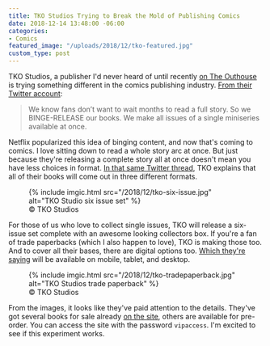 ```yaml
---
title: TKO Studios Trying to Break the Mold of Publishing Comics
date: 2018-12-14 13:48:00 -06:00
categories:
- Comics
featured_image: "/uploads/2018/12/tko-featured.jpg"
custom_type: post
---
```


TKO Studios, a publisher I'd never heard of until recently [on The Outhouse](http://www.theouthousers.com/index.php/news/141655-tko-studios-is-trying-to-be-a-modern-comic-book-company.html) is trying something different in the comics publishing industry. [From their Twitter account](https://twitter.com/TKOpresents/status/1072261846688653312):

> We know fans don’t want to wait months to read a full story. So we BINGE-RELEASE our books. We make all issues of a single miniseries available at once.

Netflix popularized this idea of binging content, and now that's coming to comics. I love sitting down to read a whole story arc at once. But just because they're releasing a complete story all at once doesn't mean you have less choices in format. [In that same Twitter thread](https://twitter.com/TKOpresents/status/1072261853290487808), TKO explains that all of their books will come out in three different formats.

<figure class="reg">
  {% include imgic.html src="/2018/12/tko-six-issue.jpg" alt="TKO Studio six issue set" %}
  <figcaption><span class="image__copyright">&copy; <span class="caps">TKO</span> Studios</span></figcaption>
</figure>

For those of us who love to collect single issues, TKO will release a six-issue set complete with an awesome looking collectors box. If you're a fan of trade paperbacks (which I also happen to love), TKO is making those too. And to cover all their bases, there are digital options too. [Which they're saying](https://twitter.com/TKOpresents/status/1072261865093312513) will be available on mobile, tablet, and desktop.

<figure class="reg">
  {% include imgic.html src="/2018/12/tko-tradepaperback.jpg" alt="TKO Studios trade paperback" %}
  <figcaption><span class="image__copyright">&copy; <span class="caps">TKO</span> Studios</span></figcaption>
</figure>

From the images, it looks like they've paid attention to the details. They've got several books for sale already [on the site](https://tkopresents.com/), others are available for pre-order. You can access the site with the password `vipaccess`. I'm excited to see if this experiment works.
